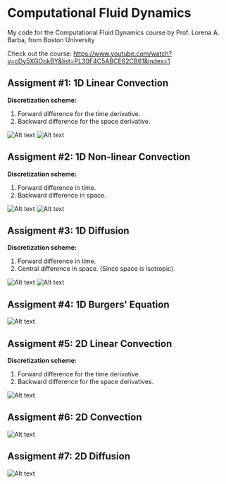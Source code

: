 # Computational Fluid Dynamics

My code for the Computational Fluid Dynamics course by Prof. Lorena A. Barba, from Boston University

Check out the course: https://www.youtube.com/watch?v=cDy5XGOokBY&list=PL30F4C5ABCE62CB61&index=1

## Assigment #1: 1D Linear Convection
**Discretization scheme:**
1. Forward difference for the time derivative.
2. Backward difference for the space derivative.

![Alt text](Images/assigment1.svg?raw=true "1")
![Alt text](Images/assigment1-3d.svg?raw=true "1")

## Assigment #2: 1D Non-linear Convection
**Discretization scheme:**
1. Forward difference in time.
2. Backward difference in space.

![Alt text](Images/assigment2.svg?raw=true "2")
![Alt text](Images/assigment2-3d.svg?raw=true "2")

## Assigment #3: 1D Diffusion
**Discretization scheme:**
1. Forward difference in time.
2. Central difference in space. (Since space is isotropic).

![Alt text](Images/assigment3.svg?raw=true "4")
![Alt text](Images/assigment3-3d.svg?raw=true "4")

## Assigment #4: 1D Burgers' Equation

![Alt text](Images/assigment4.svg?raw=true "4")

## Assigment #5: 2D Linear Convection
**Discretization scheme:**
1. Forward difference for the time derivative.
2. Backward difference for the space derivatives.

![Alt text](Images/assigment5.svg?raw=true "5")

## Assigment #6: 2D Convection

![Alt text](Images/assigment6.svg?raw=true "6")

## Assigment #7: 2D Diffusion

![Alt text](Images/assigment7.svg?raw=true "7")
